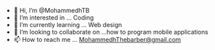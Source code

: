 - 👋 Hi, I’m @MohammedhTB
- 👀 I’m interested in ... Coding
- 🌱 I’m currently learning ... Web design 
- 💞️ I’m looking to collaborate on ...how to program mobile applications 
- 📫 How to reach me ... MohammedhThebarber@gmail.com 

<!---
MohammedhTB/MohammedhTB is a ✨ special ✨ repository because its `README.md` (this file) appears on your GitHub profile.
You can click the Preview link to take a look at your changes.
--->

